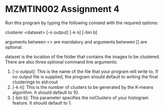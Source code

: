 # MZMTIN002 Assignment 4

Run this program by typing the following comand with the required options:

clusterer \<dataset> [-o output] [-k n] [-bin b]

arguments between <> are mandatory and arguments betwwen [] are optional.

dataset is the location of
the folder that contains the images to be clustered. There are also three optional command
line arguments:
1. [-o output]: This is the name of the file that your program will write to. If no output
file is supplied, the program should default to writing the final clusterings to std:cout
2. [-k n]: This is the number of clusters to be generated by the K-means algorithm. It
should default to 10.
3. [-bin b]: This parameter specifies the noClusters of your histogram feature. It should
default to 1.